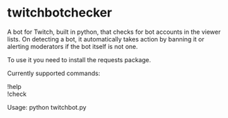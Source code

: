 # twitchbotchecker

A bot for Twitch, built in python, that checks for bot accounts in the viewer lists. On detecting a bot, it automatically takes action by banning it or alerting moderators if the bot itself is not one.

To use it you need to install the requests package.

Currently supported commands:  

!help  
!check
  
Usage: python twitchbot.py <channel>
